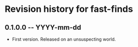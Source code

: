 # Revision history for fast-finds

## 0.1.0.0 -- YYYY-mm-dd

* First version. Released on an unsuspecting world.
